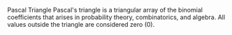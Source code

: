 Pascal Triangle
Pascal's triangle is a triangular array of the binomial coefficients that arises in probability theory, combinatorics, and algebra. All values outside the triangle are considered zero (0).